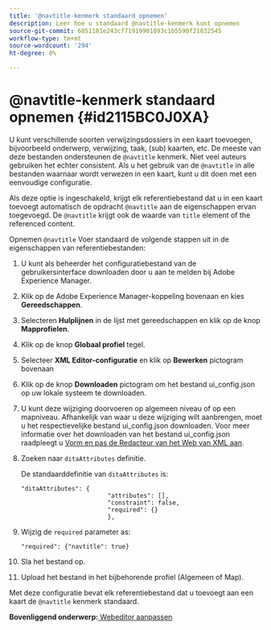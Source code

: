 ```yaml
---
title: '@navtitle-kenmerk standaard opnemen'
description: Leer hoe u standaard @navtitle-kenmerk kunt opnemen
source-git-commit: 6051181e243cf71919901093c1b5590f21832545
workflow-type: tm+mt
source-wordcount: '294'
ht-degree: 0%

---
```



# @navtitle-kenmerk standaard opnemen {#id2115BC0J0XA}

U kunt verschillende soorten verwijzingsdossiers in een kaart toevoegen, bijvoorbeeld onderwerp, verwijzing, taak, \(sub\) kaarten, etc. De meeste van deze bestanden ondersteunen de `@navtitle` kenmerk. Niet veel auteurs gebruiken het echter consistent. Als u het gebruik van de `@navtitle` in alle bestanden waarnaar wordt verwezen in een kaart, kunt u dit doen met een eenvoudige configuratie.

Als deze optie is ingeschakeld, krijgt elk referentiebestand dat u in een kaart toevoegt automatisch de opdracht `@navtitle` aan de eigenschappen ervan toegevoegd. De `@navtitle` krijgt ook de waarde van `title` element of the referenced content.

Opnemen `@navtitle` Voer standaard de volgende stappen uit in de eigenschappen van referentiebestanden:

1. U kunt als beheerder het configuratiebestand van de gebruikersinterface downloaden door u aan te melden bij Adobe Experience Manager.

1. Klik op de Adobe Experience Manager-koppeling bovenaan en kies **Gereedschappen**.
1. Selecteren **Hulplijnen** in de lijst met gereedschappen en klik op de knop **Mapprofielen**.
1. Klik op de knop **Globaal profiel** tegel.
1. Selecteer **XML Editor-configuratie** en klik op **Bewerken** pictogram bovenaan
1. Klik op de knop **Downloaden** pictogram om het bestand ui\_config.json op uw lokale systeem te downloaden.
1. U kunt deze wijziging doorvoeren op algemeen niveau of op een mapniveau. Afhankelijk van waar u deze wijziging wilt aanbrengen, moet u het respectievelijke bestand ui\_config.json downloaden. Voor meer informatie over het downloaden van het bestand ui\_config.json raadpleegt u [Vorm en pas de Redacteur van het Web van XML aan](conf-folder-level.md#id2065G300O5Z).

1. Zoeken naar `ditaAttributes` definitie.

   De standaarddefinitie van `ditaAttributes` is:

   ```
   "ditaAttributes": {
                           "attributes": [],
                           "constraint": false,
                           "required": {}
                           },
   ```

1. Wijzig de `required` parameter as:

   ```
   "required": {"navtitle": true}
   ```

1. Sla het bestand op.

1. Upload het bestand in het bijbehorende profiel \(Algemeen of Map\).


Met deze configuratie bevat elk referentiebestand dat u toevoegt aan een kaart de `@navtitle` kenmerk standaard.

**Bovenliggend onderwerp:**[ Webeditor aanpassen](conf-web-editor.md)

